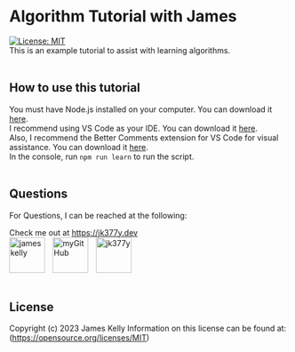 # Algorithm Tutorial with James
[![License: MIT](https://img.shields.io/badge/License-MIT-blue.svg)](https://opensource.org/licenses/MIT)
<br>
This is an example tutorial to assist with learning algorithms.
<br>
<br>

## How to use this tutorial
You must have Node.js installed on your computer. You can download it [here](https://nodejs.org/en/download/).<br>
I recommend using VS Code as your IDE. You can download it [here](https://code.visualstudio.com/download).<br>
Also, I recommend the Better Comments extension for VS Code for visual assistance. You can download it [here](https://marketplace.visualstudio.com/items?itemName=aaron-bond.better-comments).<br>
In the console, run `npm run learn` to run the script.
<br>
<br>

## Questions
For Questions, I can be reached at the following:

Check me out at https://jk377y.dev
<br>
<a href="https://www.linkedin.com/in/james-kelly-b93a94150/" target="_blank"><img src="https://img.icons8.com/fluency/64/null/linkedin.png" alt="james kelly" height="64" width="64" /></a>&emsp;<a href="https://github.com/jk377y" target="_blank"><img src="https://img.icons8.com/plasticine/64/null/github.png" alt="myGitHub" height="64" width="64" /></a>&emsp;<a href="mailto:jk377y@gmail.com" target="_blank"><img src="https://img.icons8.com/fluency/64/null/apple-mail.png" alt="jk377y" height="64" width="64" /></a>
<br>
<br>

## License
Copyright (c) 2023 James Kelly
Information on this license can be found at: (https://opensource.org/licenses/MIT)